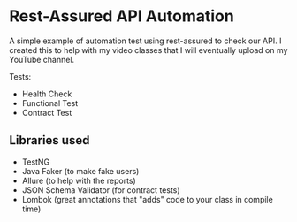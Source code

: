 # Rest-Assured API Automation

A simple example of automation test using rest-assured to check our API. I created this to help with my video classes that I will eventually upload on my YouTube channel.

Tests:
- Health Check  
- Functional Test   
- Contract Test  

Libraries used 
---------------------
- TestNG
- Java Faker (to make fake users)
- Allure (to help with the reports)
- JSON Schema Validator (for contract tests)
- Lombok (great annotations that "adds" code to your class in compile time)

